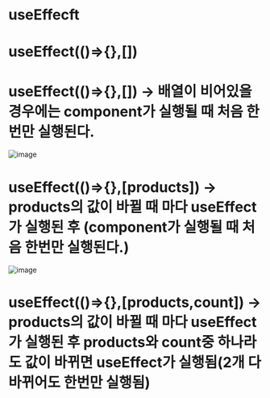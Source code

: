 # useEffecft

# useEffect(()=>{},[])

# useEffect(()=>{},[])  -> 배열이 비어있을 경우에는 component가 실행될 때 처음 한번만 실행된다.
![image](https://github.com/yunshinhee/node-js/assets/145514638/2f744f14-79c6-4021-af81-2316fb0a9513)

# useEffect(()=>{},[products]) -> products의 값이 바뀔 때 마다 useEffect가 실행된 후 (component가 실행될 때 처음 한번만 실행된다.)
![image](https://github.com/yunshinhee/node-js/assets/145514638/a406cbfe-2dc4-4c2e-909d-3ccb7635bc29)

# useEffect(()=>{},[products,count]) -> products의 값이 바뀔 때 마다 useEffect가 실행된 후 products와 count중 하나라도 값이 바뀌면 useEffect가 실행됨(2개 다 바뀌어도 한번만 실행됨)
